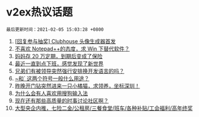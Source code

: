 # v2ex热议话题

`最后更新时间：2021-02-05 15:03:28 +0800`

1. [[回复参与抽奖] Clubhouse 头像生成器首发](https://www.v2ex.com/t/751338)
1. [不喜欢 Notepad++的态度，求 Win 下替代软件？](https://www.v2ex.com/t/751483)
1. [妈妈存 20 万定期，到期后变成了保险](https://www.v2ex.com/t/751490)
1. [最近一直到点下班，感觉发现了新世界](https://www.v2ex.com/t/751309)
1. [兄弟们有被领导突然强行安排换开发语言的吗？](https://www.v2ex.com/t/751355)
1. [~和` 这两个符号一般什么用途？](https://www.v2ex.com/t/751270)
1. [昨晚开门钻突然进来一只小橘猫，求领养，坐标深圳！](https://www.v2ex.com/t/751440)
1. [为什么会有人喜欢用搜狗输入法](https://www.v2ex.com/t/751426)
1. [现在还有那些高质量的时事讨论社区啊？](https://www.v2ex.com/t/751371)
1. [大型央企内推，七险二金/公租房/三餐食堂/班车/各种补贴/工会福利/高年终奖](https://www.v2ex.com/t/751375)

